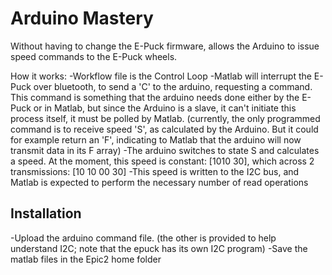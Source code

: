 # Arduino Mastery
Without having to change the E-Puck firmware, allows the Arduino to issue speed commands to the E-Puck wheels.

How it works:
-Workflow file is the Control Loop
-Matlab will interrupt the E-Puck over bluetooth, to send a 'C' to the arduino, requesting a command. 
This command is something that the arduino needs done either by the E-Puck or in Matlab, 
but since the Arduino is a slave, it can't initiate this process itself, it must be polled by Matlab.
(currently, the only programmed command is to receive speed 'S', as calculated by the Arduino. 
But it could for example return an 'F', indicating to Matlab that the arduino will now transmit data in its F array)
-The arduino switches to state S and calculates a speed. At the moment, this speed is constant: [1010 30], which across 2 transmissions: [10 10 00 30]
-This speed is written to the I2C bus, and Matlab is expected to perform the necessary number of read operations

## Installation
-Upload the arduino command file. (the other is provided to help understand I2C; note that the epuck has its own I2C program)
-Save the matlab files in the Epic2 home folder
